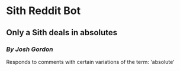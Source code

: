 # **Sith Reddit Bot**
## **Only a Sith deals in absolutes**

### *By Josh Gordon*

Responds to comments with certain variations of the term: 'absolute'

